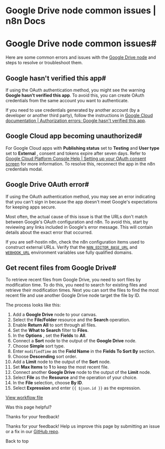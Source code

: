 # Google Drive node common issues | n8n Docs

[ ](https://github.com/n8n-io/n8n-docs/edit/main/docs/integrations/builtin/app-nodes/n8n-nodes-base.googledrive/common-issues.md "Edit this page")

# Google Drive node common issues#

Here are some common errors and issues with the [Google Drive node](../) and steps to resolve or troubleshoot them.

## Google hasn't verified this app#

If using the OAuth authentication method, you might see the warning **Google hasn't verified this app**. To avoid this, you can create OAuth credentials from the same account you want to authenticate. 

If you need to use credentials generated by another account (by a developer or another third party), follow the instructions in [Google Cloud documentation | Authorization errors: Google hasn't verified this app](https://developers.google.com/nest/device-access/reference/errors/authorization#google_hasnt_verified_this_app).

## Google Cloud app becoming unauthorized#

For Google Cloud apps with **Publishing status** set to **Testing** and **User type** set to **External** , consent and tokens expire after seven days. Refer to [Google Cloud Platform Console Help | Setting up your OAuth consent screen](https://support.google.com/cloud/answer/10311615?hl=en#zippy=%2Ctesting) for more information. To resolve this, reconnect the app in the n8n credentials modal.

## Google Drive OAuth error#

If using the OAuth authentication method, you may see an error indicating that you can't sign in because the app doesn't meet Google's expectations for keeping apps secure.

Most often, the actual cause of this issue is that the URLs don't match between Google's OAuth configuration and n8n. To avoid this, start by reviewing any links included in Google's error message. This will contain details about the exact error that occurred.

If you are self-hostin n8n, check the n8n configuration items used to construct external URLs. Verify that the [`N8N_EDITOR_BASE_URL`](../../../../../hosting/configuration/environment-variables/deployment/) and [`WEBHOOK_URL`](../../../../../hosting/configuration/configuration-examples/webhook-url/) environment variables use fully qualified domains.

## Get recent files from Google Drive#

To retrieve recent files from Google Drive, you need to sort files by modification time. To do this, you need to search for existing files and retrieve their modification times. Next you can sort the files to find the most recent file and use another Google Drive node target the file by ID.

The process looks like this:

  1. Add a **Google Drive** node to your canvas.
  2. Select the **File/Folder** resource and the **Search** operation.
  3. Enable **Return All** to sort through all files.
  4. Set the **What to Search** filter to **Files**.
  5. In the **Options** , set the **Fields** to **All**.
  6. Connect a **Sort** node to the output of the **Google Drive** node.
  7. Choose **Simple** sort type.
  8. Enter `modifiedTime` as the **Field Name** in the **Fields To Sort By** section.
  9. Choose **Descending** sort order.
  10. Add a **Limit** node to the output of the **Sort** node.
  11. Set **Max Items** to **1** to keep the most recent file.
  12. Connect another **Google Drive** node to the output of the **Limit** node.
  13. Select **File** as the **Resource** and the operation of your choice.
  14. In the **File** selection, choose **By ID**.
  15. Select **Expression** and enter `{{ $json.id }}` as the expression.

[View workflow file](/_workflows/integrations/builtin/app-nodes/n8n-nodes-base.googledrive/get-most-recent-file.json)

Was this page helpful? 

Thanks for your feedback! 

Thanks for your feedback! Help us improve this page by submitting an issue or a fix in our [GitHub repo](https://github.com/n8n-io/n8n-docs). 

Back to top